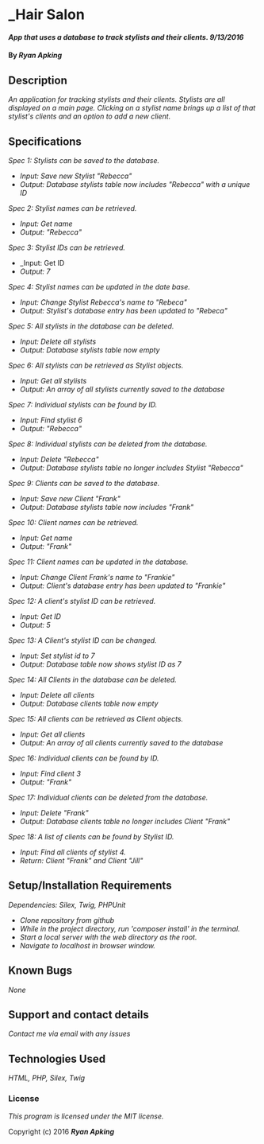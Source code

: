 # _Hair Salon

#### _App that uses a database to track stylists and their clients. 9/13/2016_

#### By _**Ryan Apking**_

## Description

_An application for tracking stylists and their clients. Stylists are all displayed on a main page. Clicking on a stylist name brings up a list of that stylist's clients and an option to add a new client._

## Specifications

_Spec 1: Stylists can be saved to the database._
* _Input: Save new Stylist "Rebecca"_
* _Output: Database stylists table now includes "Rebecca" with a unique ID_

_Spec 2: Stylist names can be retrieved._
* _Input: Get name_
* _Output: "Rebecca"_

_Spec 3: Stylist IDs can be retrieved._
* _Input: Get ID
* _Output: 7_

_Spec 4: Stylist names can be updated in the date base._
* _Input: Change Stylist Rebecca's name to "Rebeca"_
* _Output: Stylist's database entry has been updated to "Rebeca"_

_Spec 5: All stylists in the database can be deleted._
* _Input: Delete all stylists_
* _Output: Database stylists table now empty_

_Spec 6: All stylists can be retrieved as Stylist objects._
* _Input: Get all stylists_
* _Output: An array of all stylists currently saved to the database_

_Spec 7: Individual stylists can be found by ID._
* _Input: Find stylist 6_
* _Output: "Rebecca"_

_Spec 8: Individual stylists can be deleted from the database._
* _Input: Delete "Rebecca"_
* _Output: Database stylists table no longer includes Stylist "Rebecca"_

_Spec 9: Clients can be saved to the database._
* _Input: Save new Client "Frank"_
* _Output: Database stylists table now includes "Frank"_

_Spec 10: Client names can be retrieved._
* _Input: Get name_
* _Output: "Frank"_

_Spec 11: Client names can be updated in the database._
* _Input: Change Client Frank's name to "Frankie"_
* _Output: Client's database entry has been updated to "Frankie"_

_Spec 12: A client's stylist ID can be retrieved._
* _Input: Get ID_
* _Output: 5_

_Spec 13: A Client's stylist ID can be changed._
* _Input: Set stylist id to 7_
* _Output: Database table now shows stylist ID as 7_

_Spec 14: All Clients in the database can be deleted._
* _Input: Delete all clients_
* _Output: Database clients table now empty_

_Spec 15: All clients can be retrieved as Client objects._
* _Input: Get all clients_
* _Output: An array of all clients currently saved to the database_

_Spec 16: Individual clients can be found by ID._
* _Input: Find client 3_
* _Output: "Frank"_

_Spec 17: Individual clients can be deleted from the database._
* _Input: Delete "Frank"_
* _Output: Database clients table no longer includes Client "Frank"_

_Spec 18: A list of clients can be found by Stylist ID._
* _Input: Find all clients of stylist 4._
* _Return: Client "Frank" and Client "Jill"_

## Setup/Installation Requirements

_Dependencies: Silex, Twig, PHPUnit_

* _Clone repository from github_
* _While in the project directory, run 'composer install' in the terminal._
* _Start a local server with the web directory as the root._
* _Navigate to localhost in browser window._

## Known Bugs

_None_

## Support and contact details

_Contact me via email with any issues_

## Technologies Used

_HTML, PHP, Silex, Twig_

### License

*This program is licensed under the MIT license.*

Copyright (c) 2016 **_Ryan Apking_**
